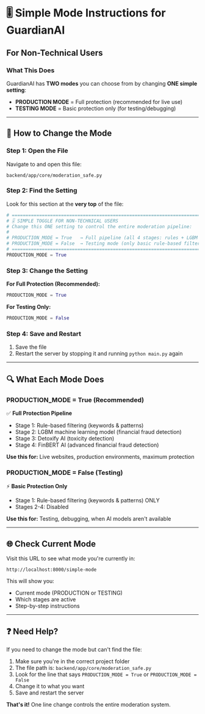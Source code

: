 # 🎚️ Simple Mode Instructions for GuardianAI

## For Non-Technical Users

### What This Does
GuardianAI has **TWO modes** you can choose from by changing **ONE simple setting**:

- **PRODUCTION MODE** = Full protection (recommended for live use)
- **TESTING MODE** = Basic protection only (for testing/debugging)

---

## 🚀 How to Change the Mode

### Step 1: Open the File
Navigate to and open this file:
```
backend/app/core/moderation_safe.py
```

### Step 2: Find the Setting
Look for this section at the **very top** of the file:
```python
# =============================================================================
# 🎚️ SIMPLE TOGGLE FOR NON-TECHNICAL USERS
# Change this ONE setting to control the entire moderation pipeline:
# 
# PRODUCTION_MODE = True   → Full pipeline (all 4 stages: rules + LGBM + AI)
# PRODUCTION_MODE = False  → Testing mode (only basic rule-based filtering)
# =============================================================================
PRODUCTION_MODE = True
```

### Step 3: Change the Setting
**For Full Protection (Recommended):**
```python
PRODUCTION_MODE = True
```

**For Testing Only:**
```python
PRODUCTION_MODE = False
```

### Step 4: Save and Restart
1. Save the file
2. Restart the server by stopping it and running `python main.py` again

---

## 🔍 What Each Mode Does

### PRODUCTION_MODE = True (Recommended)
✅ **Full Protection Pipeline**
- Stage 1: Rule-based filtering (keywords & patterns)
- Stage 2: LGBM machine learning model (financial fraud detection)  
- Stage 3: Detoxify AI (toxicity detection)
- Stage 4: FinBERT AI (advanced financial fraud detection)

**Use this for:** Live websites, production environments, maximum protection

### PRODUCTION_MODE = False (Testing)
⚡ **Basic Protection Only**
- Stage 1: Rule-based filtering (keywords & patterns) ONLY
- Stages 2-4: Disabled

**Use this for:** Testing, debugging, when AI models aren't available

---

## 🌐 Check Current Mode

Visit this URL to see what mode you're currently in:
```
http://localhost:8000/simple-mode
```

This will show you:
- Current mode (PRODUCTION or TESTING)
- Which stages are active
- Step-by-step instructions

---

## ❓ Need Help?

If you need to change the mode but can't find the file:

1. Make sure you're in the correct project folder
2. The file path is: `backend/app/core/moderation_safe.py`
3. Look for the line that says `PRODUCTION_MODE = True` or `PRODUCTION_MODE = False`
4. Change it to what you want
5. Save and restart the server

**That's it!** One line change controls the entire moderation system. 